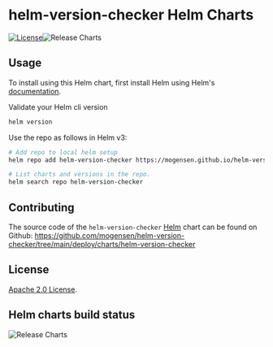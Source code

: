 # helm-version-checker Helm Charts

[![License](https://img.shields.io/badge/License-Apache%202.0-blue.svg)](https://opensource.org/licenses/Apache-2.0)![Release Charts](https://github.com/mogensen/helm-version-checker/workflows/Release%20Charts/badge.svg)

## Usage

To install using this Helm chart, first install Helm using Helm's [documentation](https://helm.sh/docs/).

Validate your Helm cli version

```bash
helm version
```

Use the repo as follows in Helm v3:

```bash
# Add repo to local helm setup
helm repo add helm-version-checker https://mogensen.github.io/helm-version-checker

# List charts and versions in the repo.
helm search repo helm-version-checker
```

## Contributing

The source code of the `helm-version-checker` [Helm](https://helm.sh) chart can be found on Github:
<https://github.com/mogensen/helm-version-checker/tree/main/deploy/charts/helm-version-checker>

## License

<!-- Keep full URL links to repo files because this README syncs from main to gh-pages.  -->
[Apache 2.0 License](https://github.com/mogensen/helm-version-checker/blob/main/LICENSE).

## Helm charts build status

![Release Charts](https://github.com/mogensen/helm-version-checker/workflows/Release%20Charts/badge.svg?branch=main)
